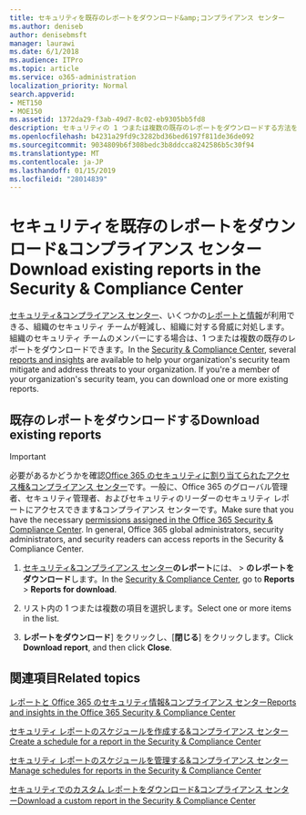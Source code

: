 ```yaml
---
title: セキュリティを既存のレポートをダウンロード&amp;コンプライアンス センター
ms.author: deniseb
author: denisebmsft
manager: laurawi
ms.date: 6/1/2018
ms.audience: ITPro
ms.topic: article
ms.service: o365-administration
localization_priority: Normal
search.appverid:
- MET150
- MOE150
ms.assetid: 1372da29-f3ab-49d7-8c02-eb9305bb5fd8
description: セキュリティの 1 つまたは複数の既存のレポートをダウンロードする方法を説明&amp;コンプライアンス センターです。
ms.openlocfilehash: b4231a29fd9c3282bd36bed6197f811de36de092
ms.sourcegitcommit: 9034809b6f308bedc3b8ddcca8242586b5c30f94
ms.translationtype: MT
ms.contentlocale: ja-JP
ms.lasthandoff: 01/15/2019
ms.locfileid: "28014839"
---
```

# <a name="download-existing-reports-in-the-security-amp-compliance-center"></a><span data-ttu-id="351e7-103">セキュリティを既存のレポートをダウンロード&amp;コンプライアンス センター</span><span class="sxs-lookup"><span data-stu-id="351e7-103">Download existing reports in the Security &amp; Compliance Center</span></span>

<span data-ttu-id="351e7-p101">[セキュリティ&amp;コンプライアンス センター](https://protection.office.com)、いくつかの[レポートと情報](reports-and-insights-in-security-and-compliance.md)が利用できる、組織のセキュリティ チームが軽減し、組織に対する脅威に対処します。組織のセキュリティ チームのメンバーにする場合は、1 つまたは複数の既存のレポートをダウンロードできます。</span><span class="sxs-lookup"><span data-stu-id="351e7-p101">In the [Security &amp; Compliance Center](https://protection.office.com), several [reports and insights](reports-and-insights-in-security-and-compliance.md) are available to help your organization's security team mitigate and address threats to your organization. If you're a member of your organization's security team, you can download one or more existing reports.</span></span> 
  
## <a name="download-existing-reports"></a><span data-ttu-id="351e7-106">既存のレポートをダウンロードする</span><span class="sxs-lookup"><span data-stu-id="351e7-106">Download existing reports</span></span>

> [!IMPORTANT]
> <span data-ttu-id="351e7-p102">必要があるかどうかを確認[Office 365 のセキュリティに割り当てられたアクセス権&amp;コンプライアンス センター](permissions-in-the-security-and-compliance-center.md)です。一般に、Office 365 のグローバル管理者、セキュリティ管理者、およびセキュリティのリーダーのセキュリティ レポートにアクセスできます&amp;コンプライアンス センターです。</span><span class="sxs-lookup"><span data-stu-id="351e7-p102">Make sure that you have the necessary [permissions assigned in the Office 365 Security &amp; Compliance Center](permissions-in-the-security-and-compliance-center.md). In general, Office 365 global administrators, security administrators, and security readers can access reports in the Security &amp; Compliance Center.</span></span> 
  
1. <span data-ttu-id="351e7-109">[セキュリティ&amp;コンプライアンス センター](https://protection.office.com)**のレポート**には、 \> **のレポートをダウンロード**します。</span><span class="sxs-lookup"><span data-stu-id="351e7-109">In the [Security &amp; Compliance Center](https://protection.office.com), go to **Reports** \> **Reports for download**.</span></span>
    
2. <span data-ttu-id="351e7-110">リスト内の 1 つまたは複数の項目を選択します。</span><span class="sxs-lookup"><span data-stu-id="351e7-110">Select one or more items in the list.</span></span>
    
3. <span data-ttu-id="351e7-111">**レポートをダウンロード**] をクリックし、[**閉じる**] をクリックします。</span><span class="sxs-lookup"><span data-stu-id="351e7-111">Click **Download report**, and then click **Close**.</span></span>
    
## <a name="related-topics"></a><span data-ttu-id="351e7-112">関連項目</span><span class="sxs-lookup"><span data-stu-id="351e7-112">Related topics</span></span>

[<span data-ttu-id="351e7-113">レポートと Office 365 のセキュリティ情報&amp;コンプライアンス センター</span><span class="sxs-lookup"><span data-stu-id="351e7-113">Reports and insights in the Office 365 Security &amp; Compliance Center</span></span>](reports-and-insights-in-security-and-compliance.md)
  
[<span data-ttu-id="351e7-114">セキュリティ レポートのスケジュールを作成する&amp;コンプライアンス センター</span><span class="sxs-lookup"><span data-stu-id="351e7-114">Create a schedule for a report in the Security &amp; Compliance Center</span></span>](create-a-schedule-for-a-report.md)
  
[<span data-ttu-id="351e7-115">セキュリティ レポートのスケジュールを管理する&amp;コンプライアンス センター</span><span class="sxs-lookup"><span data-stu-id="351e7-115">Manage schedules for reports in the Security &amp; Compliance Center</span></span>](manage-schedules-for-multiple-reports.md)
  
[<span data-ttu-id="351e7-116">セキュリティでのカスタム レポートをダウンロード&amp;コンプライアンス センター</span><span class="sxs-lookup"><span data-stu-id="351e7-116">Download a custom report in the Security &amp; Compliance Center</span></span>](set-up-and-download-a-custom-report.md)
  

